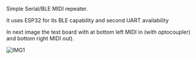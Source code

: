 Simple Serial/BLE MIDI repeater.

It uses ESP32 for its BLE capability and second UART availability

In next image the test board with at bottom left MIDI in (with optocoupler) and bottom right MIDI out).

![IMG1](https://github.com/miche000/MIDI2BLE/assets/26831989/97d5b9e9-cd57-42ee-afde-dfc19337e641)
